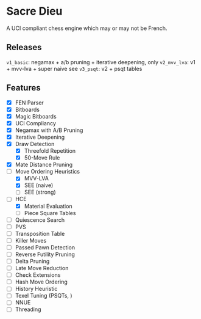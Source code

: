 # Sacre Dieu

A UCI compliant chess engine which may or may not be French.

## Releases
`v1_basic`: negamax + a/b pruning + iterative deepening, only
`v2_mvv_lva`: v1 + mvv-lva + super naive see
`v3_psqt`: v2 + psqt tables

## Features
- [x] FEN Parser
- [x] Bitboards
- [x] Magic Bitboards
- [x] UCI Compliancy
- [x] Negamax with A/B Pruning
- [x] Iterative Deepening
- [x] Draw Detection
    - [x] Threefold Repetition
    - [x] 50-Move Rule
- [x] Mate Distance Pruning
- [ ] Move Ordering Heuristics
    - [x] MVV-LVA
    - [x] SEE (naive)
    - [ ] SEE (strong)
- [ ] HCE
    - [x] Material Evaluation
    - [ ] Piece Square Tables
- [ ] Quiescence Search
- [ ] PVS
- [ ] Transposition Table
- [ ] Killer Moves
- [ ] Passed Pawn Detection
- [ ] Reverse Futility Pruning
- [ ] Delta Pruning
- [ ] Late Move Reduction
- [ ] Check Extensions
- [ ] Hash Move Ordering
- [ ] History Heuristic
- [ ] Texel Tuning (PSQTs, )
- [ ] NNUE
- [ ] Threading